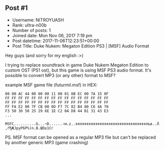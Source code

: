## Post #1
- Username: NITROYUASH
- Rank: ultra-n00b
- Number of posts: 1
- Joined date: Mon Nov 06, 2017 7:19 pm
- Post datetime: 2017-11-06T12:23:51+00:00
- Post Title: Duke Nukem: Megaton Edition PS3 | [MSF] Audio Format

Hey guys (and sorry for my english :>)

I trying to replace soundtrack in game Duke Nukem Megaton Edition to custom OST (PS1 ost), but this game is using MSF PS3 audio format.
It's possible to convert MP3 (or any other) format to MSF?

example MSF game file (futurmil.msf) in HEX:

```
00 00 AC 44 00 00 00 11 00 01 8B EC 00 7A 15 0F
FF FF FF FF FF FF FF FF FF FF FF FF FF FF FF FF
FF FF FF FF FF FF FF FF FF FF FF FF FF FF FF FF
FF FA E2 00 7F CB 00 0D F7 7C 82 B4 80 C6 4A 70
F3 50 36 50 25 29 6E 1E C2 0A D8 44 B1 31 43 E3
...

MSFC..........G...¬D......‹м.z..яяяяяяяяяяяяяяяяяяяяяяяяяяяяяяяяяъв..Л..ч|‚ґЂЖJpуP6P%)n.В.ШD±1Cг
```


PS.
MSF format can be opened as a regular MP3 file but can't be replaced by another generic MP3 (game crashing)
